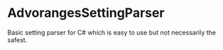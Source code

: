 # AdvorangesSettingParser
Basic setting parser for C# which is easy to use but not necessarily the safest.
